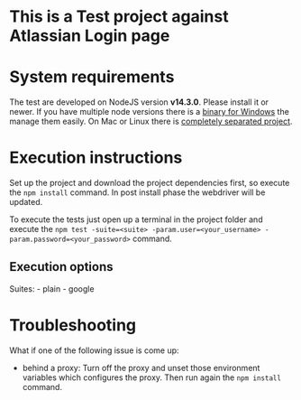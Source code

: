# This is a Test project against Atlassian Login page

# System requirements

The test are developed on NodeJS version **v14.3.0**. Please install it or newer.
If you have multiple node versions there is a [binary for Windows](https://github.com/coreybutler/nvm/releases) the manage them easily.
On Mac or Linux there is [completely separated project](https://github.com/nvm-sh/nvm).

# Execution instructions

Set up the project and download the project dependencies first, so execute the ```npm install``` command. In post install phase the webdriver will be updated.

To execute the tests just open up a terminal in the project folder and execute the ```npm test -suite=<suite> -param.user=<your_username> -param.password=<your_password>``` command.

## Execution options
  Suites:
    - plain
    - google

# Troubleshooting

What if one of the following issue is come up:
  - behind a proxy:
    Turn off the proxy and unset those environment variables which configures the proxy.
    Then run again the ```npm install``` command. 
